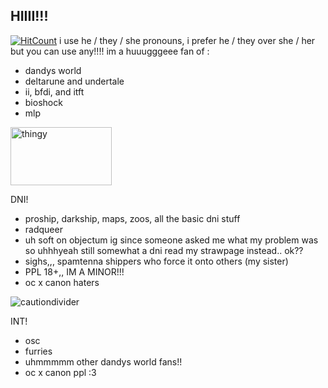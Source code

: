 ## HIIII!!!
[![HitCount](https://hits.dwyl.com/pinatagutz/pinatagutz.svg?style=flat-square)](http://hits.dwyl.com/pinatagutz/pinatagutz)
i use he / they / she pronouns, i prefer he / they over she / her but you can use any!!!!
im a huuugggeee fan of :
- dandys world
- deltarune and undertale
- ii, bfdi, and itft
- bioshock
- mlp
<img width="162" height="93" alt="thingy" src="https://github.com/user-attachments/assets/7b283f6c-1b8f-4ba1-ba31-b0b38260edae" />                                           

  DNI!
- proship, darkship, maps, zoos, all the basic dni stuff
- radqueer
- uh soft on objectum ig since someone asked me what my problem was so uhhhyeah
still somewhat a dni
read my strawpage instead.. ok??
- sighs,,, spamtenna shippers who force it onto others (my sister)
- PPL 18+,, IM A MINOR!!!
- oc x canon haters
 
![cautiondivider](https://github.com/user-attachments/assets/ef9d7c8e-885e-4b50-877c-60cdb5baf294)

INT!
- osc
- furries
- uhmmmmm other dandys world fans!!
- oc x canon ppl :3

